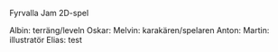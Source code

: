 Fyrvalla Jam
2D-spel 

Albin: terräng/leveln 
Oskar: 
Melvin: karakären/spelaren 
Anton: 
Martin: illustratör 
Elias:
test